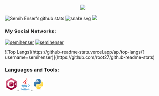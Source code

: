 <p align="center">
  <img src="https://readme-typing-svg.herokuapp.com/?lines=Hi+I'm+Semih!;&font=Fira%20Code&center=true&width=440&height=45&color=f35d8e&vCenter=true&size=30">
</p>

![Semih Enser's github stats](https://github-readme-stats.vercel.app/api?username=semihenser&show_icons=true&theme=radical)
![snake svg](https://github.com/semihenser/semihenser/blob/output/github-contribution-grid-snake.svg)
<img src="hxttps://github.com/semihenser/semihenser/blob/main/images.jpg" width="800"> 
<h3 align="left">My Social Networks:</h3>
<p align="left">
<a href="https://linkedin.com/in/semihenser" target="blank"><img align="center" src="https://raw.githubusercontent.com/rahuldkjain/github-profile-readme-generator/master/src/images/icons/Social/linked-in-alt.svg" alt="semihenser" height="30" width="40" /></a>
<a href="https://twitter.com/semihenser" target="blank"><img align="center" src="https://raw.githubusercontent.com/rahuldkjain/github-profile-readme-generator/master/src/images/icons/Social/twitter.svg" alt="semihenser" height="30" width="40" /></a>
</p>
![Top Langs](https://github-readme-stats.vercel.app/api/top-langs/?username=semihenser)](https://github.com/root27/github-readme-stats)
<h3 align="left">Languages and Tools:</h3>
<p align="left"> <a href="https://www.w3schools.com/cpp/" target="_blank"> <img src="https://raw.githubusercontent.com/devicons/devicon/master/icons/cplusplus/cplusplus-original.svg" alt="cplusplus" width="40" height="40"/> </a> <a href="https://www.java.com" target="_blank"> <img src="https://raw.githubusercontent.com/devicons/devicon/master/icons/java/java-original.svg" alt="java" width="40" height="40"/> </a> <a href="https://www.python.org" target="_blank"> <img src="https://raw.githubusercontent.com/devicons/devicon/master/icons/python/python-original.svg" alt="python" width="40" height="40"/> </a> <a 
<!--
